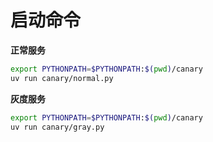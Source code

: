 
# 启动命令

**正常服务**
```bash
export PYTHONPATH=$PYTHONPATH:$(pwd)/canary
uv run canary/normal.py
```

**灰度服务**
```bash
export PYTHONPATH=$PYTHONPATH:$(pwd)/canary
uv run canary/gray.py
```